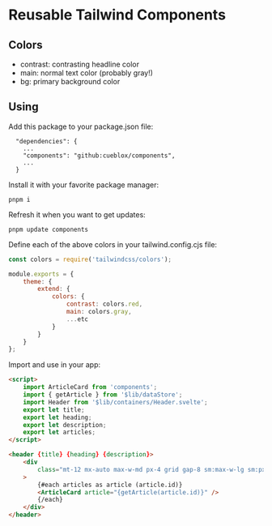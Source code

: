 # Reusable Tailwind Components

## Colors

- contrast: contrasting headline color
- main: normal text color (probably gray!)
- bg: primary background color

## Using

Add this package to your package.json file:

```
  "dependencies": {
    ...
    "components": "github:cueblox/components",
    ...
  }
```

Install it with your favorite package manager:

```
pnpm i
```

Refresh it when you want to get updates:

```
pnpm update components
```

Define each of the above colors in your tailwind.config.cjs file:

```js
const colors = require('tailwindcss/colors');

module.exports = {
	theme: {
		extend: {
			colors: {
				contrast: colors.red,
				main: colors.gray,
				...etc
			}
		}
	}
};
```

Import and use in your app:

```html
<script>
	import ArticleCard from 'components';
	import { getArticle } from '$lib/dataStore';
	import Header from '$lib/containers/Header.svelte';
	export let title;
	export let heading;
	export let description;
	export let articles;
</script>

<header {title} {heading} {description}>
	<div
		class="mt-12 mx-auto max-w-md px-4 grid gap-8 sm:max-w-lg sm:px-6 lg:px-8 lg:grid-cols-3 lg:max-w-7xl"
	>
		{#each articles as article (article.id)}
		<ArticleCard article="{getArticle(article.id)}" />
		{/each}
	</div>
</header>
```
